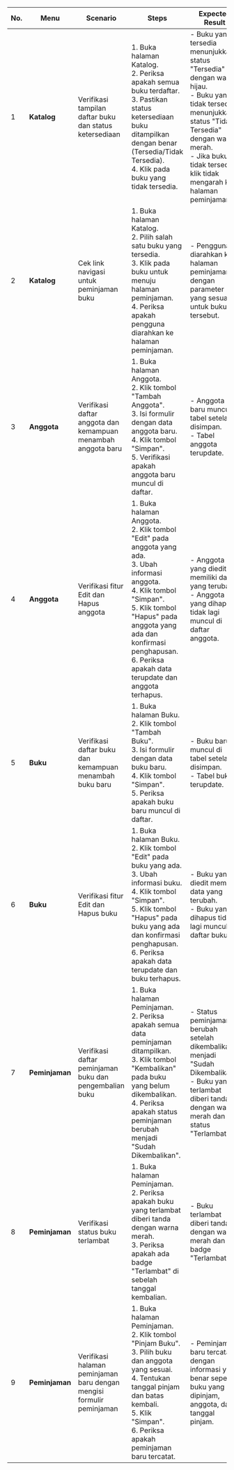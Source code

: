 | **No.** | **Menu**        | **Scenario**                                                                 | **Steps**                                                                                                                                                                                                                                       | **Expected Result**                                                                                                                                           | **Outcome**          |
|---------|-----------------|------------------------------------------------------------------------------|-------------------------------------------------------------------------------------------------------------------------------------------------------------------------------------------------------------------------------------------------|----------------------------------------------------------------------------------------------------------------------------------------------------------------|----------------------|
| 1       | **Katalog**      | Verifikasi tampilan daftar buku dan status ketersediaan                      | 1. Buka halaman Katalog.<br> 2. Periksa apakah semua buku terdaftar.<br> 3. Pastikan status ketersediaan buku ditampilkan dengan benar (Tersedia/Tidak Tersedia).<br> 4. Klik pada buku yang tidak tersedia.                                                                                                         | - Buku yang tersedia menunjukkan status "Tersedia" dengan warna hijau.<br> - Buku yang tidak tersedia menunjukkan status "Tidak Tersedia" dengan warna merah.<br> - Jika buku tidak tersedia, klik tidak mengarah ke halaman peminjaman.                  | Test passed           |
| 2       | **Katalog**      | Cek link navigasi untuk peminjaman buku                                       | 1. Buka halaman Katalog.<br> 2. Pilih salah satu buku yang tersedia.<br> 3. Klik pada buku untuk menuju halaman peminjaman.<br> 4. Periksa apakah pengguna diarahkan ke halaman peminjaman.                                                                 | - Pengguna diarahkan ke halaman peminjaman dengan parameter yang sesuai untuk buku tersebut.                                                                | Test passed           |
| 3       | **Anggota**      | Verifikasi daftar anggota dan kemampuan menambah anggota baru                  | 1. Buka halaman Anggota.<br> 2. Klik tombol "Tambah Anggota".<br> 3. Isi formulir dengan data anggota baru.<br> 4. Klik tombol "Simpan".<br> 5. Verifikasi apakah anggota baru muncul di daftar.                                                             | - Anggota baru muncul di tabel setelah disimpan.<br> - Tabel anggota terupdate.                                                                               | Test passed           |
| 4       | **Anggota**      | Verifikasi fitur Edit dan Hapus anggota                                       | 1. Buka halaman Anggota.<br> 2. Klik tombol "Edit" pada anggota yang ada.<br> 3. Ubah informasi anggota.<br> 4. Klik tombol "Simpan".<br> 5. Klik tombol "Hapus" pada anggota yang ada dan konfirmasi penghapusan.<br> 6. Periksa apakah data terupdate dan anggota terhapus. | - Anggota yang diedit memiliki data yang terubah.<br> - Anggota yang dihapus tidak lagi muncul di daftar anggota.                                              | Test passed           |
| 5       | **Buku**         | Verifikasi daftar buku dan kemampuan menambah buku baru                       | 1. Buka halaman Buku.<br> 2. Klik tombol "Tambah Buku".<br> 3. Isi formulir dengan data buku baru.<br> 4. Klik tombol "Simpan".<br> 5. Periksa apakah buku baru muncul di daftar.                                                                         | - Buku baru muncul di tabel setelah disimpan.<br> - Tabel buku terupdate.                                                                                   | Test passed           |
| 6       | **Buku**         | Verifikasi fitur Edit dan Hapus buku                                          | 1. Buka halaman Buku.<br> 2. Klik tombol "Edit" pada buku yang ada.<br> 3. Ubah informasi buku.<br> 4. Klik tombol "Simpan".<br> 5. Klik tombol "Hapus" pada buku yang ada dan konfirmasi penghapusan.<br> 6. Periksa apakah data terupdate dan buku terhapus.                | - Buku yang diedit memiliki data yang terubah.<br> - Buku yang dihapus tidak lagi muncul di daftar buku.                                                      | Test passed           |
| 7       | **Peminjaman**   | Verifikasi daftar peminjaman buku dan pengembalian buku                       | 1. Buka halaman Peminjaman.<br> 2. Periksa apakah semua data peminjaman ditampilkan.<br> 3. Klik tombol "Kembalikan" pada buku yang belum dikembalikan.<br> 4. Periksa apakah status peminjaman berubah menjadi "Sudah Dikembalikan".                            | - Status peminjaman berubah setelah dikembalikan menjadi "Sudah Dikembalikan".<br> - Buku yang terlambat diberi tanda dengan warna merah dan status "Terlambat".  | Test passed           |
| 8       | **Peminjaman**   | Verifikasi status buku terlambat                                             | 1. Buka halaman Peminjaman.<br> 2. Periksa apakah buku yang terlambat diberi tanda dengan warna merah.<br> 3. Periksa apakah ada badge "Terlambat" di sebelah tanggal kembalian.                                                                        | - Buku terlambat diberi tanda dengan warna merah dan badge "Terlambat".                                                                                     | Test passed           |
| 9       | **Peminjaman**   | Verifikasi halaman peminjaman baru dengan mengisi formulir peminjaman        | 1. Buka halaman Peminjaman.<br> 2. Klik tombol "Pinjam Buku".<br> 3. Pilih buku dan anggota yang sesuai.<br> 4. Tentukan tanggal pinjam dan batas kembali.<br> 5. Klik "Simpan".<br> 6. Periksa apakah peminjaman baru tercatat.                                 | - Peminjaman baru tercatat dengan informasi yang benar seperti buku yang dipinjam, anggota, dan tanggal pinjam.                                              | Test passed           |
